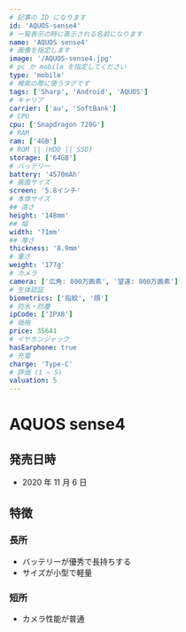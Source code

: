 ```yaml
---
# 記事の ID になります
id: 'AQUOS-sense4'
# 一覧表示の時に表示される名前になります
name: 'AQUOS sense4'
# 画像を指定します
image: '/AQUOS-sense4.jpg'
# pc か mobile を指定してください
type: 'mobile'
# 検索の際に使うタグです
tags: ['Sharp', 'Android', 'AQUOS']
# キャリア
carrier: ['au', 'SoftBank']
# CPU
cpu: ['Snapdragon 720G']
# RAM
ram: ['4GB']
# ROM || (HDD || SSD)
storage: ['64GB']
# バッテリー
battery: '4570mAh'
# 画面サイズ
screen: '5.8インチ'
# 本体サイズ
## 高さ
height: '148mm'
## 幅
width: '71mm'
## 厚さ
thickness: '8.9mm'
# 重さ
weight: '177g'
# カメラ
camera: ['広角: 800万画素', '望遠: 800万画素']
# 生体認証
biometrics: ['指紋', '顔']
# 防水・防塵
ipCode: ['IPX8']
# 価格
price: 35641
# イヤホンジャック
hasEarphone: true
# 充電
charge: 'Type-C'
# 評価 (1 ~ 5)
valuation: 5
---
```


# AQUOS sense4

## 発売日時

- 2020 年 11 月 6 日

## 特徴

### 長所

- バッテリーが優秀で長持ちする
- サイズが小型で軽量

### 短所

- カメラ性能が普通
